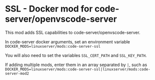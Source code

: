 # SSL - Docker mod for code-server/openvscode-server

This mod adds SSL capabilities to code-server/openvscode-server.

In code-server docker arguments, set an environment variable `DOCKER_MODS=linuxserver/mods:code-server-ssl`

You will also need to set the variables `SSL_CERT_PATH` and `SSL_KEY_PATH`.

If adding multiple mods, enter them in an array separated by `|`, such as `DOCKER_MODS=linuxserver/mods:code-server-ssl|linuxserver/mods:code-server-mod2`
